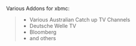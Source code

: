 Various Addons for xbmc:
> - Various Australian Catch up TV Channels
> - Deutsche Welle TV
> - Bloomberg
> - and others